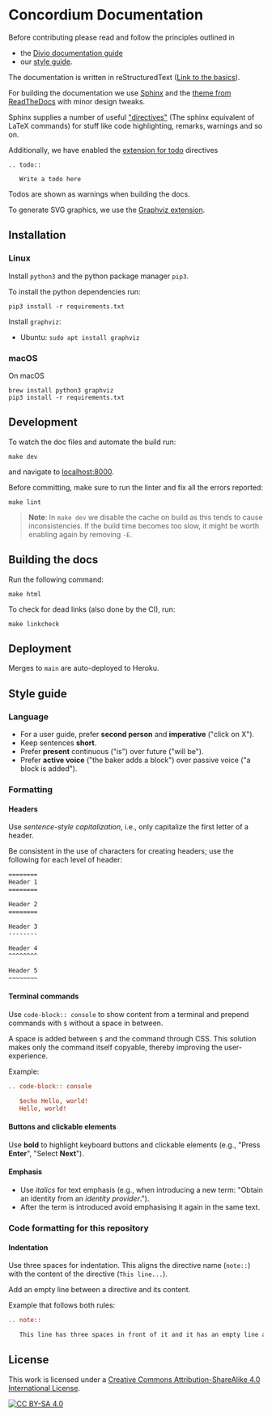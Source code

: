 # Concordium Documentation

Before contributing please read and follow the principles outlined in
- the [Divio documentation guide](https://documentation.divio.com/)
- our [style guide](#style-guide).

The documentation is written in reStructuredText ([Link to the
basics](https://www.sphinx-doc.org/en/master/usage/restructuredtext/basics.html)).

For building the documentation we use
[Sphinx](https://www.sphinx-doc.org/en/master/index.html) and the [theme from
ReadTheDocs](https://sphinx-rtd-theme.readthedocs.io/en/stable/) with minor
design tweaks.

Sphinx supplies a number of useful
["directives"](https://www.sphinx-doc.org/en/master/usage/restructuredtext/directives.html)
(The sphinx equivalent of LaTeX commands) for stuff like code highlighting,
remarks, warnings and so on.

Additionally, we have enabled the [extension for
todo](https://www.sphinx-doc.org/en/master/usage/extensions/todo.html)
directives
```
.. todo::

   Write a todo here
```
Todos are shown as warnings when building the docs.

To generate SVG graphics, we use the [Graphviz
extension](https://www.sphinx-doc.org/en/master/usage/extensions/graphviz.html).

## Installation


### Linux

Install `python3` and the python package manager `pip3`.

To install the python dependencies run:
```
pip3 install -r requirements.txt
```

Install `graphviz`:

- Ubuntu: `sudo apt install graphviz`

### macOS

On macOS
```
brew install python3 graphviz
pip3 install -r requirements.txt
```

## Development

To watch the doc files and automate the build run:

```
make dev
```
and navigate to [localhost:8000](http://localhost:8000).

Before committing, make sure to run the linter and fix all the errors reported:
```
make lint
```

> **Note**: In `make dev` we disable the cache on build as this tends to cause
> inconsistencies. If the build time becomes too slow, it might be worth
> enabling again by removing `-E`.


## Building the docs
Run the following command:

```
make html
```


To check for dead links (also done by the CI), run:
```
make linkcheck
```


## Deployment

Merges to `main` are auto-deployed to Heroku.


## Style guide

### Language

* For a user guide, prefer **second person** and **imperative** ("click on X").
* Keep sentences **short**.
* Prefer **present** continuous ("is") over future ("will be").
* Prefer **active voice** ("the baker adds a block") over passive voice ("a block is added").

### Formatting

#### Headers
Use *sentence-style capitalization*, i.e., only capitalize the first letter of a
header.

Be consistent in the use of characters for creating headers; use the following
for each level of header:

``` restructuredtext
========
Header 1
========

Header 2
========

Header 3
--------

Header 4
^^^^^^^^

Header 5
~~~~~~~~
```

#### Terminal commands

Use `code-block:: console` to show content from a terminal and prepend commands
with `$` without a space in between.

A space is added between `$` and the command through CSS.
This solution makes only the command itself copyable, thereby improving the user-experience.

Example:

``` restructuredtext
.. code-block:: console

   $echo Hello, world!
   Hello, world!
```

#### Buttons and clickable elements

Use **bold** to highlight keyboard buttons and clickable elements (e.g., "Press **Enter**", "Select **Next**").

#### Emphasis

- Use *italics* for text emphasis (e.g., when introducing a new term: "Obtain an identity from an *identity provider*.").
- After the term is introduced avoid emphasising it again in the same text.

### Code formatting for this repository

#### Indentation
Use three spaces for indentation.
This aligns the directive name (`note::`) with the content of the directive (`This line...`).

Add an empty line between a directive and its content.

Example that follows both rules:

``` restructuredtext
.. note::

   This line has three spaces in front of it and it has an empty line above it.
```


## License

This work is licensed under a [Creative Commons Attribution-ShareAlike 4.0 International License][cc-by-sa].

[![CC BY-SA 4.0][cc-by-sa-image]][cc-by-sa]

[cc-by-sa]: http://creativecommons.org/licenses/by-sa/4.0/
[cc-by-sa-image]: https://licensebuttons.net/l/by-sa/4.0/88x31.png
